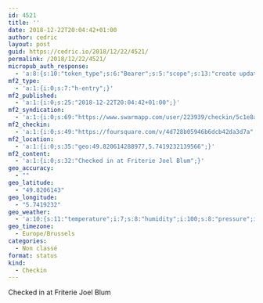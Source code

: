 ```yaml
---
id: 4521
title: ''
date: 2018-12-22T20:04:42+01:00
author: cedric
layout: post
guid: https://cedric.io/2018/12/22/4521/
permalink: /2018/12/22/4521/
micropub_auth_response:
  - 'a:8:{s:10:"token_type";s:6:"Bearer";s:5:"scope";s:13:"create update";s:2:"me";s:18:"https://cedric.io/";s:9:"issued_by";s:45:"https://cedric.io/wp-json/indieauth/1.0/token";s:9:"client_id";s:27:"https://ownyourswarm.p3k.io";s:9:"issued_at";i:1542614471;s:4:"user";i:1;s:13:"last_accessed";i:1545505503;}'
mf2_type:
  - 'a:1:{i:0;s:7:"h-entry";}'
mf2_published:
  - 'a:1:{i:0;s:25:"2018-12-22T20:04:42+01:00";}'
mf2_syndication:
  - 'a:1:{i:0;s:69:"https://www.swarmapp.com/user/223939/checkin/5c1e8aca237dee002cfcf751";}'
mf2_checkin:
  - 'a:1:{i:0;s:49:"https://foursquare.com/v/4d728b05946b6dcb42da3d7a";}'
mf2_location:
  - 'a:1:{i:0;s:35:"geo:49.820614288977,5.7419232139566";}'
mf2_content:
  - 'a:1:{i:0;s:32:"Checked in at Friterie Joel Blum";}'
geo_accuracy:
  - ""
geo_latitude:
  - "49.8206143"
geo_longitude:
  - "5.7419232"
geo_weather:
  - 'a:10:{s:11:"temperature";i:7;s:8:"humidity";i:100;s:8:"pressure";i:1021;s:10:"cloudiness";i:75;s:4:"wind";a:2:{s:5:"speed";d:5.1;s:6:"degree";i:270;}s:7:"summary";s:27:"light intensity shower rain";s:4:"icon";s:10:"wi-showers";s:10:"visibility";i:10000;s:7:"sunrise";s:25:"2018-12-22T08:32:26+01:00";s:6:"sunset";s:25:"2018-12-22T16:38:42+01:00";}'
geo_timezone:
  - Europe/Brussels
categories:
  - Non classé
format: status
kind:
  - Checkin
---
```

Checked in at Friterie Joel Blum